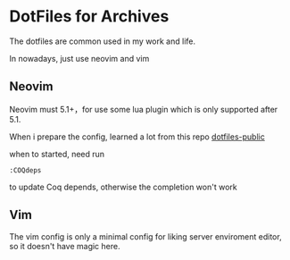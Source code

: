 # DotFiles for Archives


The dotfiles are common used in my work and life.

In nowadays, just use neovim and vim

## Neovim

Neovim must 5.1+，for use some lua plugin which is only supported after 5.1.


When i prepare the config, learned a lot from this repo [dotfiles-public](https://github.com/craftzdog/dotfiles-public/blob/master/.config/nvim/after/plugin/telescope.rc.vim)

when to started, need run 

```viml
:COQdeps
```

to update Coq depends, otherwise the completion won't work


## Vim 

The vim config is only a minimal config for liking server enviroment editor, so it doesn't have magic here.
